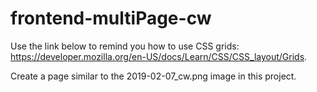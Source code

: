 # frontend-multiPage-cw

Use the link below to remind you how to use CSS grids: https://developer.mozilla.org/en-US/docs/Learn/CSS/CSS_layout/Grids.

Create a page similar to the 2019-02-07_cw.png image in this project.
